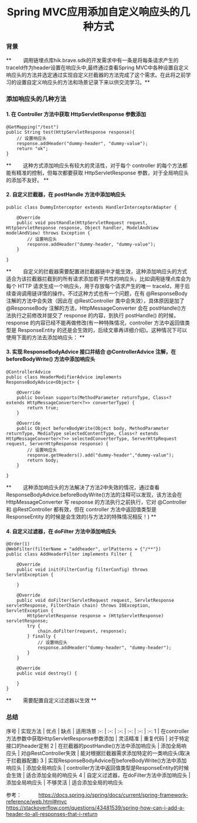 # <center> Spring MVC应用添加自定义响应头的几种方式 </center>

### 背景
** &emsp;&emsp;调用链埋点库hik.brave.sdk的开发需求中有一条是将每条请求产生的traceId作为header设置在响应头中,最终通过查看Spring MVC中各种设置自定义响应头的方法并选定通过实现自定义拦截器的方法完成了这个需求。在此将之前学习的设置自定义响应头的方法和场景记录下来以供交流学习。**

### 添加响应头的几种方法
#### 1. 在 Controller 方法中获取 HttpServletResponse 参数添加
```
@GetMapping("/test")
public String test(HttpServletResponse response){
    // 设置响应头
    response.addHeader("dummy-header", "dummy-value");
    return "ok";
}
```
** &emsp;&emsp;这种方式添加响应头有较大的灵活性，对于每个 controller 的每个方法都能有精准的控制，但每次都要获取 HttpServletResponse 参数，对于全局响应头的添加不友好。 **

#### 2. 自定义拦截器，在 postHandle 方法中添加响应头
```
public class DummyInterceptor extends HandlerInterceptorAdapter {

    @Override
    public void postHandle(HttpServletRequest request, HttpServletResponse response, Object handler, ModelAndView modelAndView) throws Exception {
    	// 设置响应头
        response.addHeader("dummy-header, "dummy-value");
    }

}
```
** &emsp;&emsp;自定义的拦截器需要配置进拦截器链中才能生效，这种添加响应头的方式适合为该拦截器拦截到的所有请求添加若干共性的响应头，比如调用链埋点库会为每个 HTTP 请求生成一个响应头，用于存放每个请求产生的唯一 traceId，用于后续查询调用链详情的操作。不过这种方式也有一个问题，在有 @ResponseBody 注解的方法中会失效（因此在 @RestController 类中会失效），具体原因是加了 @ResponseBody 注解的方法，HttpMessageConverter 会在 postHandle()方法执行之前修改并提交了 response 的内容，到执行 postHandle() 的时候， response 的内容已经不能再做修改(有一种特殊情况，controller 方法中返回值类型是 ResponseEntity 的还是会生效的，后续文章再详细介绍)。这种情况下可以使用下面的方法去添加响应头： **

#### 3. 实现 ResponseBodyAdvice 接口并结合 @ControllerAdvice 注解，在 beforeBodyWrite() 方法中添加响应头
```
@ControllerAdvice
public class HeaderModifierAdvice implements ResponseBodyAdvice<Object> {

    @Override
    public boolean supports(MethodParameter returnType, Class<? extends HttpMessageConverter<?>> converterType) {
        return true;
    }

    @Override
    public Object beforeBodyWrite(Object body, MethodParameter returnType, MediaType selectedContentType, Class<? extends HttpMessageConverter<?>> selectedConverterType, ServerHttpRequest request, ServerHttpResponse response) {
        // 设置响应头
        response.getHeaders().add("dummy-header","dummy-value");
        return body;
    }

}
```
** &emsp;&emsp;这种添加响应头的方法解决了方法2中失效的情况，通过查看 ResponseBodyAdvice.beforeBodyWrite()方法的注释可以发现，该方法会在 HttpMessageConverter 写 response 的方法执行之前执行，它对 @Controller 和 @RestController 都有效，但在 controller 方法中返回值类型是 ResponseEntity 的时候是会生效的(与方法2的特殊情况相反！) **

#### 4. 自定义过滤器，在 doFilter 方法中添加响应头
```
@Order(1)
@WebFilter(filterName = "addheader", urlPatterns = {"/**"})
public class AddHeaderFilter implements Filter {

    @Override
    public void init(FilterConfig filterConfig) throws ServletException {

    }

    @Override
    public void doFilter(ServletRequest request, ServletResponse servletResponse, FilterChain chain) throws IOException, ServletException {
        HttpServletResponse response = (HttpServletResponse) servletResponse;
        try {
            chain.doFilter(request, response);
        } finally {
            // 设置响应头
            response.addHeader("dummy-header", "dummy-header");
        }
    }

    @Override
    public void destroy() {

    }
}
```
** &emsp;&emsp;需要配置自定义过滤器以生效 **

### 总结
 序号 | 实现方法 | 优点 | 缺点 | 适用场景
:-: | :-: | :-: | :-: | :-: | :-:
1 | 在controller方法参数中获取HttpServletResponse参数添加 | 灵活精准 | 重复代码 | 对于特定接口的header定制
2 | 在拦截器的postHandle()方法中添加响应头 | 添加全局响应头 | 对@RestController失效 | 能对根据拦截器需求添加特定的一类响应头(取决于拦截器配置)
3 | 实现ResponseBodyAdvice在beforeBodyWrite()方法中添加响应头 | 添加全局响应头 | controller方法中返回值类型是ResponseEntity的时候会生效 | 适合添加全局的响应头
4 | 自定义过滤器，在doFilter方法中添加响应头 | 添加全局响应头 | 不够灵活 | 适合添加全局的响应头

参考：
&emsp;&emsp;&emsp;https://docs.spring.io/spring/docs/current/spring-framework-reference/web.html#mvc
&emsp;&emsp;&emsp;https://stackoverflow.com/questions/43481539/spring-how-can-i-add-a-header-to-all-responses-that-i-return